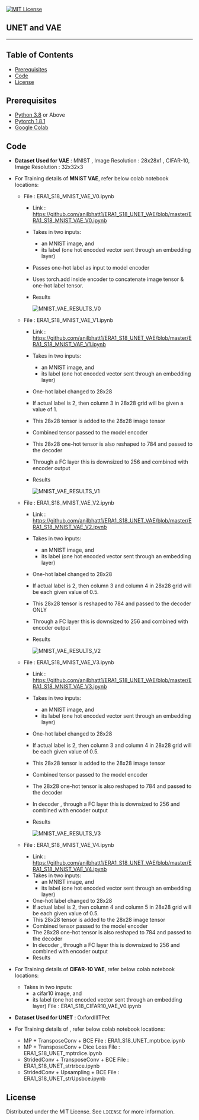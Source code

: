 
<!-- PROJECT SHIELDS -->
<!--
*** I'm using markdown "reference style" links for readability.
*** Reference links are enclosed in brackets [ ] instead of parentheses ( ).
*** See the bottom of this document for the declaration of the reference variables
*** for contributors-url, forks-url, etc. This is an optional, concise syntax you may use.
*** https://www.markdownguide.org/basic-syntax/#reference-style-links
-->
[![MIT License][license-shield]][license-url]

## UNET and VAE
________

<!-- TABLE OF CONTENTS -->
## Table of Contents

* [Prerequisites](#prerequisites)
* [Code](#Code)
* [License](#license)

## Prerequisites

* [Python 3.8](https://www.python.org/downloads/) or Above
* [Pytorch 1.8.1](https://pytorch.org/)  
* [Google Colab](https://colab.research.google.com/)

<!-- Code -->
## Code
- **Dataset Used for VAE** : MNIST , Image Resolution : 28x28x1 , CIFAR-10, Image Resolution : 32x32x3
- For Training details of **MNIST VAE**, refer below colab notebook locations:
    - File : ERA1_S18_MNIST_VAE_V0.ipynb 
        - Link : https://github.com/anilbhatt1/ERA1_S18_UNET_VAE/blob/master/ERA1_S18_MNIST_VAE_V0.ipynb
        - Takes in two inputs:
            -   an MNIST image, and
            -   its label (one hot encoded vector sent through an embedding layer)
        - Passes one-hot label as input to model encoder 
        - Uses torch.add inside encoder to concatenate image tensor & one-hot label tensor. 
        - Results

            ![MNIST_VAE_RESULTS_V0](https://github.com/anilbhatt1/ERA1_S18_UNET_VAE/assets/43835604/21574a86-9c03-408d-9614-897cd1ba14a7)


    - File : ERA1_S18_MNIST_VAE_V1.ipynb 
        - Link : https://github.com/anilbhatt1/ERA1_S18_UNET_VAE/blob/master/ERA1_S18_MNIST_VAE_V1.ipynb
        - Takes in two inputs:
            -   an MNIST image, and
            -   its label (one hot encoded vector sent through an embedding layer)
        - One-hot label changed to 28x28
        - If actual label is 2, then column 3 in 28x28 grid will be given a value of 1. 
        - This 28x28 tensor is added to the 28x28 image tensor 
        - Combined tensor passed to the model encoder
        - This 28x28 one-hot tensor is also reshaped to 784 and passed to the decoder
        - Through a FC layer this is downsized to 256 and combined with encoder output
        - Results

            ![MNIST_VAE_RESULTS_V1](https://github.com/anilbhatt1/ERA1_S18_UNET_VAE/assets/43835604/20475c66-0d2b-4f36-9e57-75b8b17c0068)

          
    - File : ERA1_S18_MNIST_VAE_V2.ipynb 
        - Link : https://github.com/anilbhatt1/ERA1_S18_UNET_VAE/blob/master/ERA1_S18_MNIST_VAE_V2.ipynb
        - Takes in two inputs:
            -   an MNIST image, and
            -   its label (one hot encoded vector sent through an embedding layer)
        - One-hot label changed to 28x28
        - If actual label is 2, then column 3 and column 4 in 28x28 grid will be each given value of 0.5. 
        - This 28x28 tensor is reshaped to 784 and passed to the decoder ONLY
        - Through a FC layer this is downsized to 256 and combined with encoder output         
        - Results
          
             ![MNIST_VAE_RESULTS_V2](https://github.com/anilbhatt1/ERA1_S18_UNET_VAE/assets/43835604/719953c7-4502-45bd-9d5f-a46d36f551f2)

             
    - File : ERA1_S18_MNIST_VAE_V3.ipynb 
        - Link : https://github.com/anilbhatt1/ERA1_S18_UNET_VAE/blob/master/ERA1_S18_MNIST_VAE_V3.ipynb
        - Takes in two inputs:
            -   an MNIST image, and
            -   its label (one hot encoded vector sent through an embedding layer)
        - One-hot label changed to 28x28
        - If actual label is 2, then column 3 and column 4 in 28x28 grid will be each given value of 0.5. 
        - This 28x28 tensor is added to the 28x28 image tensor 
        - Combined tensor passed to the model encoder
        - The 28x28 one-hot tensor is also reshaped to 784 and passed to the decoder
        - In decoder , through a FC layer this is downsized to 256 and combined with encoder output
        - Results
 
             ![MNIST_VAE_RESULTS_V3](https://github.com/anilbhatt1/ERA1_S18_UNET_VAE/assets/43835604/63ebba75-9aa1-4e7b-8a48-0862d72d49e0)

    - File : ERA1_S18_MNIST_VAE_V4.ipynb 
        - Link : https://github.com/anilbhatt1/ERA1_S18_UNET_VAE/blob/master/ERA1_S18_MNIST_VAE_V4.ipynb
        - Takes in two inputs:
            -   an MNIST image, and
            -   its label (one hot encoded vector sent through an embedding layer)
        - One-hot label changed to 28x28
        - If actual label is 2, then column 4 and column 5 in 28x28 grid will be each given value of 0.5. 
        - This 28x28 tensor is added to the 28x28 image tensor 
        - Combined tensor passed to the model encoder
        - The 28x28 one-hot tensor is also reshaped to 784 and passed to the decoder
        - In decoder , through a FC layer this is downsized to 256 and combined with encoder output
        - Results

- For Training details of **CIFAR-10 VAE**, refer below colab notebook locations:
    - Takes in two inputs:
        - a cifar10 image, and
        - its label (one hot encoded vector sent through an embedding layer)
File : ERA1_S18_CIFAR10_VAE_V0.ipynb
- **Dataset Used for UNET** : OxfordIIITPet
- For Training details of , refer below colab notebook locations:
    - MP + TransposeConv + BCE
        File : ERA1_S18_UNET_mptrbce.ipynb
    - MP + TransposeConv + Dice Loss
        File : ERA1_S18_UNET_mptrdice.ipynb
    - StridedConv + TransposeConv + BCE
        File : ERA1_S18_UNET_strtrbce.ipynb
    - StridedConv + Upsampling + BCE
        File : ERA1_S18_UNET_strUpsbce.ipynb
<!-- LICENSE -->
## License

Distributed under the MIT License. See `LICENSE` for more information.


<!-- MARKDOWN LINKS & IMAGES -->
<!-- https://www.markdownguide.org/basic-syntax/#reference-style-links -->
[forks-shield]: https://img.shields.io/github/forks/othneildrew/Best-README-Template.svg?style=flat-square
[forks-url]: https://github.com/othneildrew/Best-README-Template/network/members
[stars-shield]: https://img.shields.io/github/stars/othneildrew/Best-README-Template.svg?style=flat-square
[stars-url]: https://github.com/othneildrew/Best-README-Template/stargazers
[issues-shield]: https://img.shields.io/github/issues/othneildrew/Best-README-Template.svg?style=flat-square
[issues-url]: https://github.com/othneildrew/Best-README-Template/issues
[license-shield]: https://img.shields.io/github/license/othneildrew/Best-README-Template.svg?style=flat-square
[license-url]: https://github.com/anilbhatt1/Deep_Learning_EVA4_Phase2/blob/master/LICENSE.txt
[linkedin-shield]: https://img.shields.io/badge/-LinkedIn-black.svg?style=flat-square&logo=linkedin&colorB=555




